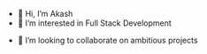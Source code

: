 - 👋 Hi, I’m Akash
- 👀 I’m interested in Full Stack Development
<!-- - 🌱 I’m currently learning AWS -->
- 💞️ I’m looking to collaborate on ambitious projects
  <!-- - 📫 How to reach me -->
